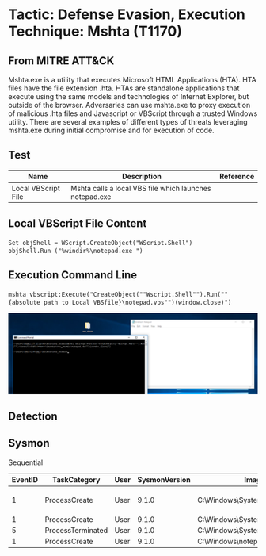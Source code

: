 <h1> Tactic: Defense Evasion, Execution
Technique: Mshta (T1170)  </h1>
<h2> From MITRE ATT&CK </h2>

Mshta.exe is a utility that executes Microsoft HTML Applications (HTA). HTA files have the file extension .hta. HTAs are standalone applications that execute using the same models and technologies of Internet Explorer, but outside of the browser.                   Adversaries can use mshta.exe to proxy execution of malicious .hta files and Javascript or VBScript through a trusted Windows utility. There are several examples of different types of threats leveraging mshta.exe during initial compromise and for execution of code.

<h2> Test </h2>

Name                | Description                                                | Reference
------------------- | --------------------------------------------------         | ------------
Local VBScript File | Mshta calls a local VBS file which launches notepad.exe    | 

## Local VBScript File Content
```
Set objShell = WScript.CreateObject("WScript.Shell")
objShell.Run ("%windir%\notepad.exe ")
```
## Execution Command Line 
```
mshta vbscript:Execute("CreateObject(""Wscript.Shell"").Run(""{absolute path to Local VBSfile}\notepad.vbs"")(window.close)")
```
![Windows10; VBScript](mshta_images/s4_mshta_2.png)

<h2> Detection </h2>

## Sysmon 
Sequential 

EventID | TaskCategory   | User  | SysmonVersion | Image                            |  Commandline | ParentImage
------- | ---------------|-------|---------------|----------------------------------| -------------|----------------------|
1       | ProcessCreate  |User   | 9.1.0         | C:\Windows\System32\mshta.exe    | mshta vbscript:Execute("CreateObject(""Wscript.Shell"").Run(""C:\Users\{USER}\Desktop\new_atomic\notepad.vbs"")(window.close)") | cmd.exe
1       | ProcessCreate  |User   | 9.1.0         | C:\Windows\System32\wscript.exe  |  "C:\windows\System32\WScript.exe" "C:\Users\{USER}\Desktop\new_atomic\notepad.vbs"                                              | mshta.exe
5       | ProcessTerminated  |User   | 9.1.0         | C:\Windows\System32\mshta.exe    | 
1       | ProcessCreate  | User  | 9.1.0         |  C:\Windows\notepad.exe          | "C:\windows\notepad.exe"  |  C:\Windows\System32\wscript.exe 
